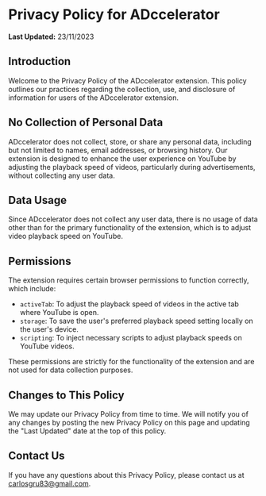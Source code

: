<!DOCTYPE html>
<html>
<head>
  <title>Privacy Policy for ADccelerator</title>
</head>
<body>
  <h1>Privacy Policy for ADccelerator</h1>
  
  <p><strong>Last Updated:</strong> 23/11/2023</p>

  <h2>Introduction</h2>
  <p>Welcome to the Privacy Policy of the ADccelerator extension. This policy outlines our practices regarding the collection, use, and disclosure of information for users of the ADccelerator extension.</p>

  <h2>No Collection of Personal Data</h2>
  <p>ADccelerator does not collect, store, or share any personal data, including but not limited to names, email addresses, or browsing history. Our extension is designed to enhance the user experience on YouTube by adjusting the playback speed of videos, particularly during advertisements, without collecting any user data.</p>

  <h2>Data Usage</h2>
  <p>Since ADccelerator does not collect any user data, there is no usage of data other than for the primary functionality of the extension, which is to adjust video playback speed on YouTube.</p>

  <h2>Permissions</h2>
  <p>The extension requires certain browser permissions to function correctly, which include:</p>
  <ul>
    <li><code>activeTab</code>: To adjust the playback speed of videos in the active tab where YouTube is open.</li>
    <li><code>storage</code>: To save the user's preferred playback speed setting locally on the user's device.</li>
    <li><code>scripting</code>: To inject necessary scripts to adjust playback speeds on YouTube videos.</li>
  </ul>
  <p>These permissions are strictly for the functionality of the extension and are not used for data collection purposes.</p>

  <h2>Changes to This Policy</h2>
  <p>We may update our Privacy Policy from time to time. We will notify you of any changes by posting the new Privacy Policy on this page and updating the "Last Updated" date at the top of this policy.</p>

  <h2>Contact Us</h2>
  <p>If you have any questions about this Privacy Policy, please contact us at <a href="mailto:carlosgru83@gmail.com">carlosgru83@gmail.com</a>.</p>
</body>
</html>
